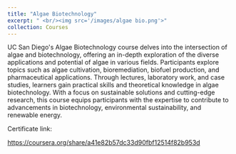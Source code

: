 ```yaml
---
title: "Algae Biotechnology"
excerpt: " <br/><img src='/images/algae bio.png'>"
collection: Courses
---
```



UC San Diego's Algae Biotechnology course delves into the intersection of algae and biotechnology, offering an in-depth exploration of the diverse applications and potential of algae in various fields. Participants explore topics such as algae cultivation, bioremediation, biofuel production, and pharmaceutical applications. Through lectures, laboratory work, and case studies, learners gain practical skills and theoretical knowledge in algae biotechnology. With a focus on sustainable solutions and cutting-edge research, this course equips participants with the expertise to contribute to advancements in biotechnology, environmental sustainability, and renewable energy.


Certificate link:

https://coursera.org/share/a41e82b57dc33d90fbf12514f82b953d
